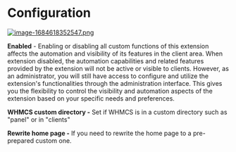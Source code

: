 # Configuration

[![image-1684618352547.png](https://doc.puq.info/uploads/images/gallery/2023-05/scaled-1680-/image-1684618352547.png)](https://doc.puq.info/uploads/images/gallery/2023-05/image-1684618352547.png)

**Enabled** - Enabling or disabling all custom functions of this extension affects the automation and visibility of its features in the client area. When extension disabled, the automation capabilities and related features provided by the extension will not be active or visible to clients. However, as an administrator, you will still have access to configure and utilize the extension's functionalities through the administration interface. This gives you the flexibility to control the visibility and automation aspects of the extension based on your specific needs and preferences.

**WHMCS custom directory -** Set if WHMCS is in a custom directory such as "panel" or in "clients"

**Rewrite home page -** If you need to rewrite the home page to a pre-prepared custom one.
